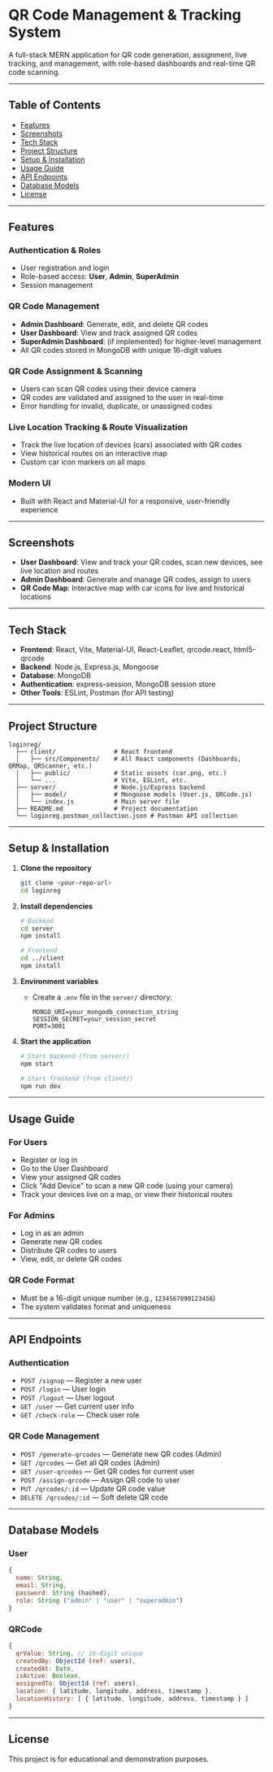 # QR Code Management & Tracking System

A full-stack MERN application for QR code generation, assignment, live tracking, and management, with role-based dashboards and real-time QR code scanning.

---

## Table of Contents
- [Features](#features)
- [Screenshots](#screenshots)
- [Tech Stack](#tech-stack)
- [Project Structure](#project-structure)
- [Setup & Installation](#setup--installation)
- [Usage Guide](#usage-guide)
- [API Endpoints](#api-endpoints)
- [Database Models](#database-models)
- [License](#license)

---

## Features

### Authentication & Roles
- User registration and login
- Role-based access: **User**, **Admin**, **SuperAdmin**
- Session management

### QR Code Management
- **Admin Dashboard**: Generate, edit, and delete QR codes
- **User Dashboard**: View and track assigned QR codes
- **SuperAdmin Dashboard**: (if implemented) for higher-level management
- All QR codes stored in MongoDB with unique 16-digit values

### QR Code Assignment & Scanning
- Users can scan QR codes using their device camera
- QR codes are validated and assigned to the user in real-time
- Error handling for invalid, duplicate, or unassigned codes

### Live Location Tracking & Route Visualization
- Track the live location of devices (cars) associated with QR codes
- View historical routes on an interactive map
- Custom car icon markers on all maps

### Modern UI
- Built with React and Material-UI for a responsive, user-friendly experience

---

## Screenshots

- **User Dashboard**: View and track your QR codes, scan new devices, see live location and routes
- **Admin Dashboard**: Generate and manage QR codes, assign to users
- **QR Code Map**: Interactive map with car icons for live and historical locations

---

## Tech Stack

- **Frontend**: React, Vite, Material-UI, React-Leaflet, qrcode.react, html5-qrcode
- **Backend**: Node.js, Express.js, Mongoose
- **Database**: MongoDB
- **Authentication**: express-session, MongoDB session store
- **Other Tools**: ESLint, Postman (for API testing)

---

## Project Structure

```
loginreg/
  ├── client/                # React frontend
  │   ├── src/Components/    # All React components (Dashboards, QRMap, QRScanner, etc.)
  │   ├── public/            # Static assets (car.png, etc.)
  │   └── ...                # Vite, ESLint, etc.
  ├── server/                # Node.js/Express backend
  │   ├── model/             # Mongoose models (User.js, QRCode.js)
  │   └── index.js           # Main server file
  ├── README.md              # Project documentation
  └── loginreg.postman_collection.json # Postman API collection
```

---

## Setup & Installation

1. **Clone the repository**
   ```bash
   git clone <your-repo-url>
   cd loginreg
   ```

2. **Install dependencies**
   ```bash
   # Backend
   cd server
   npm install

   # Frontend
   cd ../client
   npm install
   ```

3. **Environment variables**
   - Create a `.env` file in the `server/` directory:
     ```
     MONGO_URI=your_mongodb_connection_string
     SESSION_SECRET=your_session_secret
     PORT=3001
     ```

4. **Start the application**
   ```bash
   # Start backend (from server/)
   npm start

   # Start frontend (from client/)
   npm run dev
   ```

---

## Usage Guide

### For Users
- Register or log in
- Go to the User Dashboard
- View your assigned QR codes
- Click "Add Device" to scan a new QR code (using your camera)
- Track your devices live on a map, or view their historical routes

### For Admins
- Log in as an admin
- Generate new QR codes
- Distribute QR codes to users
- View, edit, or delete QR codes

### QR Code Format
- Must be a 16-digit unique number (e.g., `1234567890123456`)
- The system validates format and uniqueness

---

## API Endpoints

### Authentication
- `POST /signup` — Register a new user
- `POST /login` — User login
- `POST /logout` — User logout
- `GET /user` — Get current user info
- `GET /check-role` — Check user role

### QR Code Management
- `POST /generate-qrcodes` — Generate new QR codes (Admin)
- `GET /qrcodes` — Get all QR codes (Admin)
- `GET /user-qrcodes` — Get QR codes for current user
- `POST /assign-qrcode` — Assign QR code to user
- `PUT /qrcodes/:id` — Update QR code value
- `DELETE /qrcodes/:id` — Soft delete QR code

---

## Database Models

### User
```js
{
  name: String,
  email: String,
  password: String (hashed),
  role: String ("admin" | "user" | "superadmin")
}
```

### QRCode
```js
{
  qrValue: String, // 16-digit unique
  createdBy: ObjectId (ref: users),
  createdAt: Date,
  isActive: Boolean,
  assignedTo: ObjectId (ref: users),
  location: { latitude, longitude, address, timestamp },
  locationHistory: [ { latitude, longitude, address, timestamp } ]
}
```

---

## License

This project is for educational and demonstration purposes. 